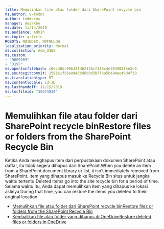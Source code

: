 ```yaml
---
title: Memulihkan file atau folder dari SharePoint recycle bin
ms.author: v-todmc
author: todmccoy
manager: mnirkhe
ms.date: 11/14/2019
ms.audience: Admin
ms.topic: article
ROBOTS: NOINDEX, NOFOLLOW
localization_priority: Normal
ms.collection: Adm_O365
ms.custom:
- "9000209"
- "3195"
ms.openlocfilehash: c0ec48dc99b32fdb2176cf339c4e393983fee3c0
ms.sourcegitcommit: 2591e1f56e8943bddb9d3b77ba5b494ac49d4f30
ms.translationtype: MT
ms.contentlocale: id-ID
ms.lasthandoff: 11/15/2019
ms.locfileid: "38673034"
---
```

# <a name="restore-files-or-folders-from-the-sharepoint-recycle-bin"></a><span data-ttu-id="9f394-102">Memulihkan file atau folder dari SharePoint recycle bin</span><span class="sxs-lookup"><span data-stu-id="9f394-102">Restore files or folders from the SharePoint Recycle Bin</span></span> 

<span data-ttu-id="9f394-103">Ketika Anda menghapus item dari perpustakaan dokumen SharePoint atau daftar, itu tidak segera dihapus dari SharePoint.</span><span class="sxs-lookup"><span data-stu-id="9f394-103">When you delete an item from a SharePoint document library or list, it isn’t immediately removed from SharePoint.</span></span> <span data-ttu-id="9f394-104">Item yang dihapus masuk ke Recycle Bin situs untuk jangka waktu tertentu.</span><span class="sxs-lookup"><span data-stu-id="9f394-104">Deleted items go into the site recycle bin for a period of time.</span></span> <span data-ttu-id="9f394-105">Selama waktu itu, Anda dapat memulihkan item yang dihapus ke lokasi aslinya.</span><span class="sxs-lookup"><span data-stu-id="9f394-105">During that time, you can restore the items you deleted to their original location.</span></span>

- [<span data-ttu-id="9f394-106">Memulihkan file atau folder dari SharePoint recycle bin</span><span class="sxs-lookup"><span data-stu-id="9f394-106">Restore files or folders from the SharePoint Recycle Bin</span></span>](https://support.office.com/article/Restore-items-in-the-Recycle-Bin-of-a-SharePoint-site-6df466b6-55f2-4898-8d6e-c0dff851a0be)
- [<span data-ttu-id="9f394-107">Kembalikan file atau folder yang dihapus di OneDrive</span><span class="sxs-lookup"><span data-stu-id="9f394-107">Restore deleted files or folders in OneDrive</span></span>](https://support.office.com/article/restore-deleted-files-or-folders-in-onedrive-949ada80-0026-4db3-a953-c99083e6a84f)
